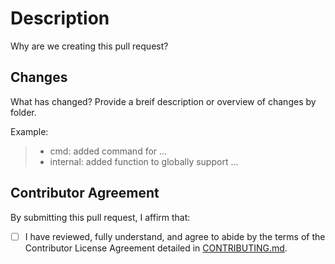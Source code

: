 # Description

Why are we creating this pull request?

## Changes

What has changed? Provide a breif description or overview of changes by folder.

Example:

> - cmd: added command for ...
> - internal: added function to globally support ...

## Contributor Agreement

By submitting this pull request, I affirm that:

- [ ] I have reviewed, fully understand, and agree to abide by the terms of the Contributor License Agreement detailed in [CONTRIBUTING.md](/CONTRIBUTING.md).